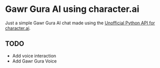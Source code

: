 # Gawr Gura AI using character.ai

Just a simple Gawr Gura AI chat made using the [Unofficial Python API for character.ai](https://github.com/kramcat/CharacterAI).

## TODO

- Add voice interaction
- Add Gawr Gura Voice
